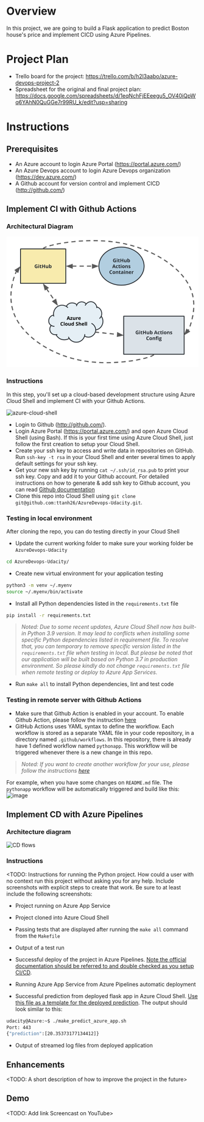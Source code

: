# Overview

In this project, we are going to build a Flask application to predict Boston house's price and implement CICD using Azure Pipelines.

# Project Plan

* Trello board for the project: https://trello.com/b/h2l3aabo/azure-devops-project-2
* Spreadsheet for the original and final project plan: https://docs.google.com/spreadsheets/d/1eqNchFjEEeegu5_OV40iQpWq6YAhN0QuGGe7r99RU_k/edit?usp=sharing

# Instructions

## Prerequisites
* An Azure account to login Azure Portal (https://portal.azure.com/)
* An Azure Devops account to login Azure Devops organization (https://dev.azure.com/)
* A Github account for version control and implement CICD (http://github.com/)

## Implement CI with Github Actions
### Architectural Diagram
![image](https://github.com/javier-caparo/Udacity-DevOps-Azure-Project-2/blob/main/images/ci-diagram.png)

### Instructions
In this step, you'll set up a cloud-based development structure using Azure Cloud Shell and implement CI with your Github Actions.

![azure-cloud-shell](https://user-images.githubusercontent.com/41542622/196384333-e9e38a48-e23a-4b4d-aede-3e56b87d7762.png)

* Login to Github (http://github.com/).
* Login Azure Portal (https://portal.azure.com/) and open Azure Cloud Shell (using Bash). If this is your first time using Azure Cloud Shell, just follow the first creation to setup your Cloud Shell.
* Create your ssh key to access and write data in repositories on GitHub. Run `ssh-key -t rsa` in your Cloud Shell and enter several times to apply default settings for your ssh key.
* Get your new ssh key by running `cat ~/.ssh/id_rsa.pub` to print your ssh key. Copy and add it to your Github account. For detailed instructions on how to generate & add ssh key to Github account, you can read [Github documentation](https://docs.github.com/en/authentication/connecting-to-github-with-ssh)
* Clone this repo into Cloud Shell using `git clone git@github.com:ttanh26/AzureDevops-Udacity.git`.
### Testing in local environment
After cloning the repo, you can do testing directly in your Cloud Shell
* Update the current working folder to make sure your working folder be `AzureDevops-Udacity`
```bash
cd AzureDevops-Udacity/
```
* Create new virtual environment for your application testing
```bash
python3 -m venv ~/.myenv
source ~/.myenv/bin/activate
```
* Install all Python dependencies listed in the `requirements.txt` file
```bash
pip install -r requirements.txt
```
> *Noted: Due to some recent updates, Azure Cloud Shell now has built-in Python 3.9 version. It may lead to conflicts when installing some specific Python dependencies listed in requirement file. To resolve that, you can temporary to remove specific version listed in the `requirements.txt` file when testing in local. But please be noted that our application will be built based on Python 3.7 in production environment. So please kindly do not change `requirements.txt` file when remote testing or deploy to Azure App Services.*

* Run `make all` to install Python dependencies, lint and test code

### Testing in remote server with Github Actions
* Make sure that Github Action is enabled in your account. To enable Github Action, please follow the instruction [here](https://docs.github.com/en/repositories/managing-your-repositorys-settings-and-features/enabling-features-for-your-repository/managing-github-actions-settings-for-a-repository)
* GitHub Actions uses YAML syntax to define the workflow. Each workflow is stored as a separate YAML file in your code repository, in a directory named `.github/workflows`. In this repository, there is already have 1 defined workflow named `pythonapp`. This workflow will be triggered whenever there is a new change in this repo.
> *Noted: If you want to create another workflow for your use, please follow the instructions [here](https://docs.github.com/en/actions/using-workflows/workflow-syntax-for-github-actions)* 

For example, when you have some changes on `README.md` file. The `pythonapp` workflow will be automatically triggered and build like this:
![image](https://user-images.githubusercontent.com/41542622/196403925-6a0076c1-b1ac-4500-bb3b-4c3a6209dd02.png)

## Implement CD with Azure Pipelines
### Architecture diagram
![CD flows](https://file%2B.vscode-resource.vscode-cdn.net/d%3A/Code/Projects/Azure/nd082-Azure-Cloud-DevOps-Starter-Code/C2-AgileDevelopmentwithAzure/AzureDevops-Udacity/cd-diagram.png?version%3D1670053728429)

### Instructions
<TODO:  Instructions for running the Python project.  How could a user with no context run this project without asking you for any help.  Include screenshots with explicit steps to create that work. Be sure to at least include the following screenshots:

* Project running on Azure App Service

* Project cloned into Azure Cloud Shell

* Passing tests that are displayed after running the `make all` command from the `Makefile`

* Output of a test run

* Successful deploy of the project in Azure Pipelines.  [Note the official documentation should be referred to and double checked as you setup CI/CD](https://docs.microsoft.com/en-us/azure/devops/pipelines/ecosystems/python-webapp?view=azure-devops).

* Running Azure App Service from Azure Pipelines automatic deployment

* Successful prediction from deployed flask app in Azure Cloud Shell.  [Use this file as a template for the deployed prediction](https://github.com/udacity/nd082-Azure-Cloud-DevOps-Starter-Code/blob/master/C2-AgileDevelopmentwithAzure/project/starter_files/flask-sklearn/make_predict_azure_app.sh).
The output should look similar to this:

```bash
udacity@Azure:~$ ./make_predict_azure_app.sh
Port: 443
{"prediction":[20.35373177134412]}
```

* Output of streamed log files from deployed application

> 

## Enhancements

<TODO: A short description of how to improve the project in the future>

## Demo 

<TODO: Add link Screencast on YouTube>


